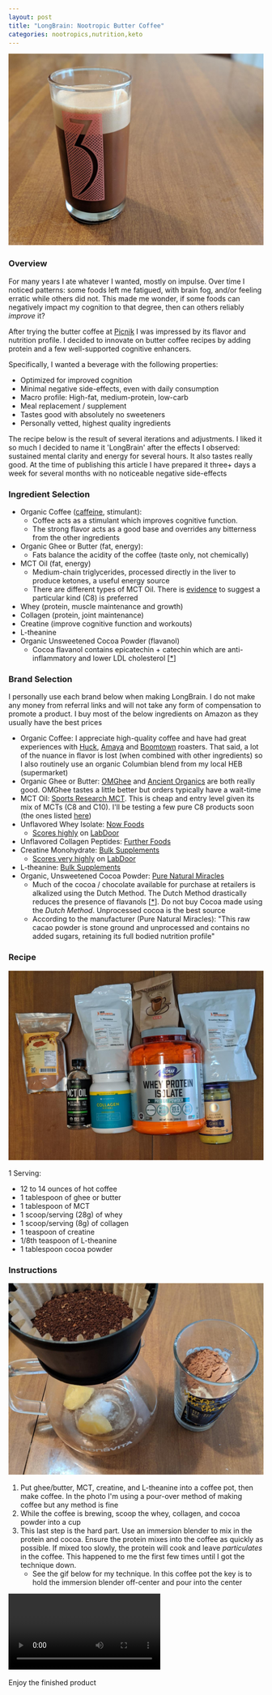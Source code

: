 ```yaml
---
layout: post
title: "LongBrain: Nootropic Butter Coffee"
categories: nootropics,nutrition,keto
---
```


![finished-product](/assets/longbrain/finished-product-min.jpg)

### Overview

For many years I ate whatever I wanted, mostly on impulse.  Over time I noticed patterns: some foods left me fatigued, with brain fog, and/or feeling erratic while others did not.  This made me wonder, if some foods can negatively impact my cognition to that degree, then can others reliably *improve* it?

After trying the butter coffee at [Picnik](https://picnikaustin.com/blogs/journal/butter-coffee) I was impressed by its flavor and nutrition profile. I decided to innovate on butter coffee recipes by adding protein and a few well-supported cognitive enhancers. 

Specifically, I wanted a beverage with the following properties:

* Optimized for improved cognition
* Minimal negative side-effects, even with daily consumption
* Macro profile: High-fat, medium-protein, low-carb
* Meal replacement / supplement
* Tastes good with absolutely no sweeteners
* Personally vetted, highest quality ingredients

The recipe below is the result of several iterations and adjustments. I liked it so much I decided to name it 'LongBrain' after the effects I observed: sustained mental clarity and energy for several hours. It also tastes really good. At the time of publishing this article I have prepared it three+ days a week for several months with no noticeable negative side-effects

### Ingredient Selection

* Organic Coffee ([caffeine](https://en.wikipedia.org/wiki/Caffeine), stimulant): 
  * Coffee acts as a stimulant which improves cognitive function. 
  * The strong flavor acts as a good base and overrides any bitterness from the other ingredients
* Organic Ghee or Butter (fat, energy):
  * Fats balance the acidity of the coffee (taste only, not chemically)
* MCT Oil (fat, energy)
  - Medium-chain triglycerides, processed directly in the liver to produce ketones, a useful energy source
  - There are different types of MCT Oil. There is [evidence](https://ketosource.co/caprylic-acid-c8/) to suggest a particular kind (C8) is preferred
* Whey (protein, muscle maintenance and growth)
* Collagen (protein, joint maintenance)
* Creatine (improve cognitive function and workouts)
* L-theanine
* Organic Unsweetened Cocoa Powder (flavanol)
  * Cocoa flavanol contains epicatechin + catechin which are anti-inflammatory and lower LDL cholesterol [[*](https://onlinelibrary.wiley.com/doi/full/10.1111/jch.12715)]

### Brand Selection

I personally use each brand below when making LongBrain. I do not make any money from referral links and will not take any form of compensation to promote a product. I buy most of the below ingredients on Amazon as they usually have the best prices

* Organic Coffee: I appreciate high-quality coffee and have had great experiences with [Huck](https://huckleberryroasters.com/), [Amaya](https://www.amayaroasting.com/) and [Boomtown](https://www.boomtowncoffee.com/) roasters. That said, a lot of the nuance in flavor is lost (when combined with other ingredients) so I also routinely use an organic Columbian blend from my local HEB (supermarket)
* Organic Ghee or Butter: [OMGhee](https://omghee.com/) and [Ancient Organics](https://www.ancientorganics.com/) are both really good. OMGhee tastes a little better but orders typically have a wait-time
* MCT Oil: [Sports Research MCT](https://sportsresearch.com/products/premium-mct-oil-32oz). This is cheap and entry level given its mix of MCTs (C8 and C10). I'll be testing a few pure C8 products soon (the ones listed [here](https://ketosource.co/caprylic-acid-c8/))
* Unflavored Whey Isolate: [Now Foods](https://www.nowfoods.com/sports-nutrition/whey-protein-isolate-unflavored-powder)
  * [Scores highly](https://labdoor.com/rankings/protein) on [LabDoor](https://labdoor.com/about)
* Unflavored Collagen Peptides: [Further Foods](https://shop.furtherfood.com/products/collagen-peptides-protein-powder)
* Creatine Monohydrate: [Bulk Supplements](https://www.bulksupplements.com/creatine-monohydrate.html)
  - [Scores very highly](https://labdoor.com/rankings/creatine) on [LabDoor](https://labdoor.com/about)
* L-theanine: [Bulk Supplements](https://www.bulksupplements.com/l-theanine.html)
* Organic, Unsweetened Cocoa Powder: [Pure Natural Miracles](https://www.purenaturalmiracles.com/products/pure-natural-miracles-cacao-powder-raw-and-organic)
  * Much of the cocoa / chocolate available for purchase at retailers is alkalized using the Dutch Method.  The Dutch Method drastically reduces the presence of flavanols [[*](https://www.ncbi.nlm.nih.gov/pubmed/18710243)].  Do not buy Cocoa made using the _Dutch Method_. Unprocessed cocoa is the best source
  * According to the manufacturer (Pure Natural Miracles): "This raw cacao powder is stone ground and unprocessed and contains no added sugars, retaining its full bodied nutrition profile"

### Recipe

![ingredients](/assets/longbrain/all-the-ingredients-min.jpg)

1 Serving:

* 12 to 14 ounces of hot coffee
* 1 tablespoon of ghee or butter
* 1 tablespoon of MCT
* 1 scoop/serving (28g) of whey
* 1 scoop/serving (8g) of collagen
* 1 teaspoon of creatine
* 1/8th teaspoon of L-theanine
* 1 tablespoon cocoa powder

### Instructions

![ready-to-go](/assets/longbrain/ready-to-go-min.jpg)

1. Put ghee/butter, MCT, creatine, and L-theanine into a coffee pot, then make coffee. In the photo I'm using a pour-over method of making coffee but any method is fine
2. While the coffee is brewing, scoop the whey, collagen, and cocoa powder into a cup
3. This last step is the hard part. Use an immersion blender to mix in the protein and cocoa. Ensure the protein mixes into the coffee as quickly as possible. If mixed too slowly, the protein will cook and leave *particulates* in the coffee. This happened to me the first few times until I got the technique down.  
   * See the gif below for my technique. In this coffee pot the key is to hold the immersion blender off-center and pour into the center

![technique](/assets/longbrain/technique-min.webm)



Enjoy the finished product